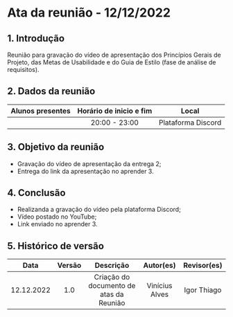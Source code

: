# Ata da reunião - 12/12/2022

## 1. Introdução
 Reunião para gravação do vídeo de apresentação dos Princípios Gerais de Projeto, das Metas de Usabilidade e do Guia de Estilo (fase de análise de requisitos).
 
## 2. Dados da reunião
|                                    Alunos presentes                                     |   Horário de inicio e fim |      Local       |
| :-------------------------------------------------------------------------------------: | :--------: | :--------------: |
|  | 20:00 - 23:00 | Plataforma Discord |

## 3. Objetivo da reunião
 - Gravação do vídeo de apresentação da entrega 2;
 - Entrega do link da apresentação no aprender 3.

## 4. Conclusão
 - Realizanda a gravação do vídeo pela plataforma Discord;
 - Vídeo postado no YouTube;
 - Link enviado no aprender 3.

## 5. Histórico de versão
|    Data    | Versão | Descrição    | Autor(es)    | Revisor(es)           |
| :--------: | :----: | :----------: | :----------: | :----------------: |
| 12.12.2022 |  1.0   | Criação do documento de atas da Reunião | Vinícius Alves | Igor Thiago |